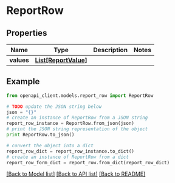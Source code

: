 # ReportRow


## Properties
Name | Type | Description | Notes
------------ | ------------- | ------------- | -------------
**values** | [**List[ReportValue]**](ReportValue.md) |  | 

## Example

```python
from openapi_client.models.report_row import ReportRow

# TODO update the JSON string below
json = "{}"
# create an instance of ReportRow from a JSON string
report_row_instance = ReportRow.from_json(json)
# print the JSON string representation of the object
print ReportRow.to_json()

# convert the object into a dict
report_row_dict = report_row_instance.to_dict()
# create an instance of ReportRow from a dict
report_row_form_dict = report_row.from_dict(report_row_dict)
```
[[Back to Model list]](../README.md#documentation-for-models) [[Back to API list]](../README.md#documentation-for-api-endpoints) [[Back to README]](../README.md)


